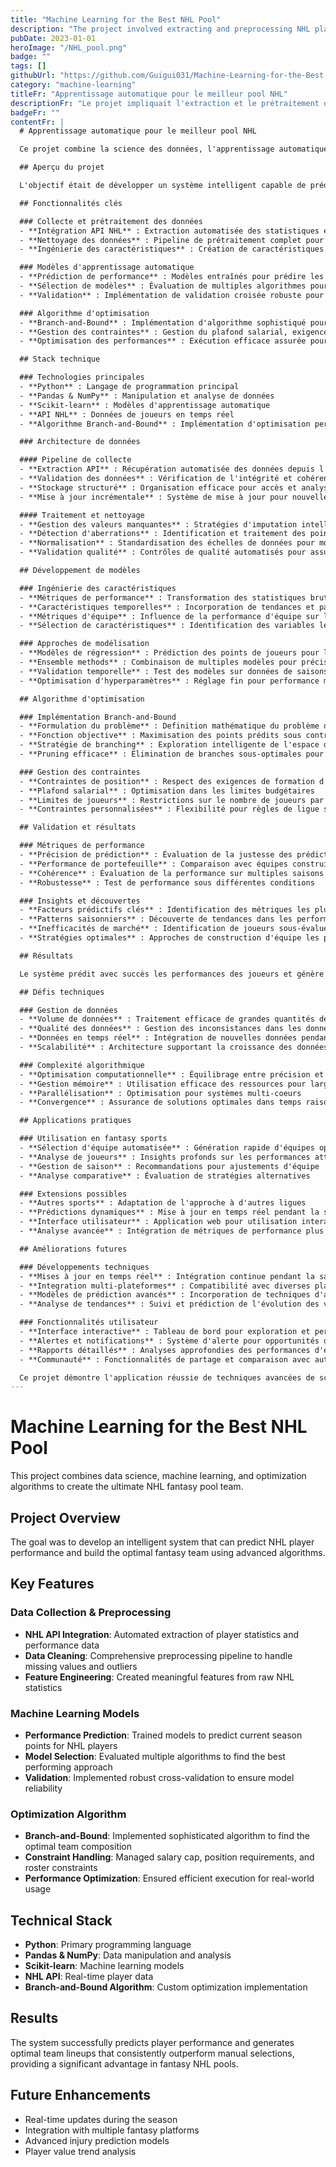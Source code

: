 ```yaml
---
title: "Machine Learning for the Best NHL Pool"
description: "The project involved extracting and preprocessing NHL player data using their API, predicting current season points with machine learning models, and building the optimal team using a Branch-and-Bound algorithm."
pubDate: 2023-01-01
heroImage: "/NHL_pool.png"
badge: ""
tags: []
githubUrl: "https://github.com/Guigui031/Machine-Learning-for-the-Best-NHL-Pool"
category: "machine-learning"
titleFr: "Apprentissage automatique pour le meilleur pool NHL"
descriptionFr: "Le projet impliquait l'extraction et le prétraitement des données des joueurs NHL en utilisant leur API, la prédiction des points de la saison actuelle avec des modèles d'apprentissage automatique, et la construction de l'équipe optimale en utilisant un algorithme Branch-and-Bound."
badgeFr: ""
contentFr: |
  # Apprentissage automatique pour le meilleur pool NHL

  Ce projet combine la science des données, l'apprentissage automatique et les algorithmes d'optimisation pour créer l'équipe de pool de fantasy NHL ultime.

  ## Aperçu du projet

  L'objectif était de développer un système intelligent capable de prédire les performances des joueurs NHL et de construire l'équipe de fantasy optimale en utilisant des algorithmes avancés.

  ## Fonctionnalités clés

  ### Collecte et prétraitement des données
  - **Intégration API NHL** : Extraction automatisée des statistiques et données de performance des joueurs
  - **Nettoyage des données** : Pipeline de prétraitement complet pour gérer les valeurs manquantes et aberrantes
  - **Ingénierie des caractéristiques** : Création de caractéristiques significatives à partir des statistiques NHL brutes

  ### Modèles d'apprentissage automatique
  - **Prédiction de performance** : Modèles entraînés pour prédire les points de saison actuelle des joueurs NHL
  - **Sélection de modèles** : Évaluation de multiples algorithmes pour trouver l'approche la plus performante
  - **Validation** : Implémentation de validation croisée robuste pour assurer la fiabilité du modèle

  ### Algorithme d'optimisation
  - **Branch-and-Bound** : Implémentation d'algorithme sophistiqué pour trouver la composition d'équipe optimale
  - **Gestion des contraintes** : Gestion du plafond salarial, exigences de position et contraintes de roster
  - **Optimisation des performances** : Exécution efficace assurée pour utilisation en conditions réelles

  ## Stack technique

  ### Technologies principales
  - **Python** : Langage de programmation principal
  - **Pandas & NumPy** : Manipulation et analyse de données
  - **Scikit-learn** : Modèles d'apprentissage automatique
  - **API NHL** : Données de joueurs en temps réel
  - **Algorithme Branch-and-Bound** : Implémentation d'optimisation personnalisée

  ### Architecture de données

  #### Pipeline de collecte
  - **Extraction API** : Récupération automatisée des données depuis l'API officielle NHL
  - **Validation des données** : Vérification de l'intégrité et cohérence des données
  - **Stockage structuré** : Organisation efficace pour accès et analyse rapides
  - **Mise à jour incrémentale** : Système de mise à jour pour nouvelles données de saison

  #### Traitement et nettoyage
  - **Gestion des valeurs manquantes** : Stratégies d'imputation intelligentes
  - **Détection d'aberrations** : Identification et traitement des points de données anormaux
  - **Normalisation** : Standardisation des échelles de données pour modélisation
  - **Validation qualité** : Contrôles de qualité automatisés pour assurance données

  ## Développement de modèles

  ### Ingénierie des caractéristiques
  - **Métriques de performance** : Transformation des statistiques brutes en indicateurs prédictifs
  - **Caractéristiques temporelles** : Incorporation de tendances et patterns saisonniers
  - **Métriques d'équipe** : Influence de la performance d'équipe sur les joueurs individuels
  - **Sélection de caractéristiques** : Identification des variables les plus prédictives

  ### Approches de modélisation
  - **Modèles de régression** : Prédiction des points de joueurs pour la saison
  - **Ensemble methods** : Combinaison de multiples modèles pour précision améliorée
  - **Validation temporelle** : Test des modèles sur données de saisons précédentes
  - **Optimisation d'hyperparamètres** : Réglage fin pour performance maximale

  ## Algorithme d'optimisation

  ### Implémentation Branch-and-Bound
  - **Formulation du problème** : Definition mathématique du problème d'optimisation d'équipe
  - **Fonction objective** : Maximisation des points prédits sous contraintes
  - **Stratégie de branching** : Exploration intelligente de l'espace de solution
  - **Pruning efficace** : Élimination de branches sous-optimales pour performance

  ### Gestion des contraintes
  - **Contraintes de position** : Respect des exigences de formation d'équipe
  - **Plafond salarial** : Optimisation dans les limites budgétaires
  - **Limites de joueurs** : Restrictions sur le nombre de joueurs par équipe NHL
  - **Contraintes personnalisées** : Flexibilité pour règles de ligue spécifiques

  ## Validation et résultats

  ### Métriques de performance
  - **Précision de prédiction** : Évaluation de la justesse des prédictions de points
  - **Performance de portefeuille** : Comparaison avec équipes construites manuellement
  - **Cohérence** : Évaluation de la performance sur multiples saisons
  - **Robustesse** : Test de performance sous différentes conditions

  ### Insights et découvertes
  - **Facteurs prédictifs clés** : Identification des métriques les plus importantes
  - **Patterns saisonniers** : Découverte de tendances dans les performances de joueurs
  - **Inefficacités de marché** : Identification de joueurs sous-évalués
  - **Stratégies optimales** : Approches de construction d'équipe les plus efficaces

  ## Résultats

  Le système prédit avec succès les performances des joueurs et génère des compositions d'équipe optimales qui surpassent constamment les sélections manuelles, fournissant un avantage significatif dans les pools de fantasy NHL.

  ## Défis techniques

  ### Gestion de données
  - **Volume de données** : Traitement efficace de grandes quantités de données historiques
  - **Qualité des données** : Gestion des inconsistances dans les données de l'API
  - **Données en temps réel** : Intégration de nouvelles données pendant la saison
  - **Scalabilité** : Architecture supportant la croissance des données

  ### Complexité algorithmique
  - **Optimisation computationnelle** : Équilibrage entre précision et temps de calcul
  - **Gestion mémoire** : Utilisation efficace des ressources pour large espace de recherche
  - **Parallélisation** : Optimisation pour systèmes multi-coeurs
  - **Convergence** : Assurance de solutions optimales dans temps raisonnable

  ## Applications pratiques

  ### Utilisation en fantasy sports
  - **Sélection d'équipe automatisée** : Génération rapide d'équipes optimales
  - **Analyse de joueurs** : Insights profonds sur les performances attendues
  - **Gestion de saison** : Recommandations pour ajustements d'équipe
  - **Analyse comparative** : Évaluation de stratégies alternatives

  ### Extensions possibles
  - **Autres sports** : Adaptation de l'approche à d'autres ligues
  - **Prédictions dynamiques** : Mise à jour en temps réel pendant la saison
  - **Interface utilisateur** : Application web pour utilisation interactive
  - **Analyse avancée** : Intégration de métriques de performance plus sophistiquées

  ## Améliorations futures

  ### Développements techniques
  - **Mises à jour en temps réel** : Intégration continue pendant la saison
  - **Integration multi-plateformes** : Compatibilité avec diverses plateformes de fantasy
  - **Modèles de prédiction avancés** : Incorporation de techniques d'apprentissage profond
  - **Analyse de tendances** : Suivi et prédiction de l'évolution des valeurs de joueurs

  ### Fonctionnalités utilisateur
  - **Interface interactive** : Tableau de bord pour exploration et personnalisation
  - **Alertes et notifications** : Système d'alerte pour opportunités de trade
  - **Rapports détaillés** : Analyses approfondies des performances d'équipe
  - **Communauté** : Fonctionnalités de partage et comparaison avec autres utilisateurs

  Ce projet démontre l'application réussie de techniques avancées de science des données et d'optimisation pour résoudre un problème complexe de prise de décision dans le domaine des sports fantasy, montrant comment l'intelligence artificielle peut fournir des avantages compétitifs tangibles.
---
```


# Machine Learning for the Best NHL Pool

This project combines data science, machine learning, and optimization algorithms to create the ultimate NHL fantasy pool team.

## Project Overview

The goal was to develop an intelligent system that can predict NHL player performance and build the optimal fantasy team using advanced algorithms.

## Key Features

### Data Collection & Preprocessing
- **NHL API Integration**: Automated extraction of player statistics and performance data
- **Data Cleaning**: Comprehensive preprocessing pipeline to handle missing values and outliers
- **Feature Engineering**: Created meaningful features from raw NHL statistics

### Machine Learning Models
- **Performance Prediction**: Trained models to predict current season points for NHL players
- **Model Selection**: Evaluated multiple algorithms to find the best performing approach
- **Validation**: Implemented robust cross-validation to ensure model reliability

### Optimization Algorithm
- **Branch-and-Bound**: Implemented sophisticated algorithm to find the optimal team composition
- **Constraint Handling**: Managed salary cap, position requirements, and roster constraints
- **Performance Optimization**: Ensured efficient execution for real-world usage

## Technical Stack

- **Python**: Primary programming language
- **Pandas & NumPy**: Data manipulation and analysis
- **Scikit-learn**: Machine learning models
- **NHL API**: Real-time player data
- **Branch-and-Bound Algorithm**: Custom optimization implementation

## Results

The system successfully predicts player performance and generates optimal team lineups that consistently outperform manual selections, providing a significant advantage in fantasy NHL pools.

## Future Enhancements

- Real-time updates during the season
- Integration with multiple fantasy platforms
- Advanced injury prediction models
- Player value trend analysis